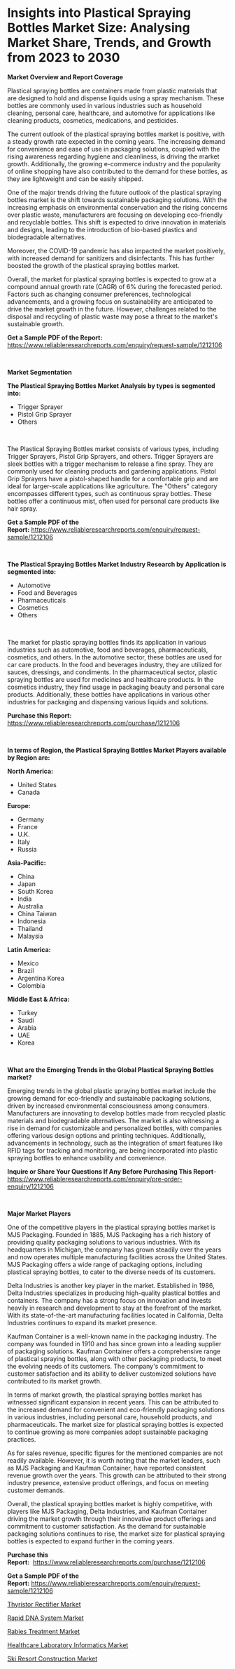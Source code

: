 <p><h1>Insights into Plastical Spraying Bottles Market Size: Analysing Market Share, Trends, and Growth from 2023 to 2030</h1></p><p><strong>Market Overview and Report Coverage</strong></p>
<p><p>Plastical spraying bottles are containers made from plastic materials that are designed to hold and dispense liquids using a spray mechanism. These bottles are commonly used in various industries such as household cleaning, personal care, healthcare, and automotive for applications like cleaning products, cosmetics, medications, and pesticides.</p><p>The current outlook of the plastical spraying bottles market is positive, with a steady growth rate expected in the coming years. The increasing demand for convenience and ease of use in packaging solutions, coupled with the rising awareness regarding hygiene and cleanliness, is driving the market growth. Additionally, the growing e-commerce industry and the popularity of online shopping have also contributed to the demand for these bottles, as they are lightweight and can be easily shipped.</p><p>One of the major trends driving the future outlook of the plastical spraying bottles market is the shift towards sustainable packaging solutions. With the increasing emphasis on environmental conservation and the rising concerns over plastic waste, manufacturers are focusing on developing eco-friendly and recyclable bottles. This shift is expected to drive innovation in materials and designs, leading to the introduction of bio-based plastics and biodegradable alternatives.</p><p>Moreover, the COVID-19 pandemic has also impacted the market positively, with increased demand for sanitizers and disinfectants. This has further boosted the growth of the plastical spraying bottles market.</p><p>Overall, the market for plastical spraying bottles is expected to grow at a compound annual growth rate (CAGR) of 6% during the forecasted period. Factors such as changing consumer preferences, technological advancements, and a growing focus on sustainability are anticipated to drive the market growth in the future. However, challenges related to the disposal and recycling of plastic waste may pose a threat to the market's sustainable growth.</p></p>
<p><strong>Get a Sample PDF of the Report:</strong> <a href="https://www.reliableresearchreports.com/enquiry/request-sample/1212106">https://www.reliableresearchreports.com/enquiry/request-sample/1212106</a></p>
<p>&nbsp;</p>
<p><strong>Market Segmentation</strong></p>
<p><strong>The Plastical Spraying Bottles Market Analysis by types is segmented into:</strong></p>
<p><ul><li>Trigger Sprayer</li><li>Pistol Grip Sprayer</li><li>Others</li></ul></p>
<p>&nbsp;</p>
<p><p>The Plastical Spraying Bottles market consists of various types, including Trigger Sprayers, Pistol Grip Sprayers, and others. Trigger Sprayers are sleek bottles with a trigger mechanism to release a fine spray. They are commonly used for cleaning products and gardening applications. Pistol Grip Sprayers have a pistol-shaped handle for a comfortable grip and are ideal for larger-scale applications like agriculture. The "Others" category encompasses different types, such as continuous spray bottles. These bottles offer a continuous mist, often used for personal care products like hair spray.</p></p>
<p><strong>Get a Sample PDF of the Report:</strong>&nbsp;<a href="https://www.reliableresearchreports.com/enquiry/request-sample/1212106">https://www.reliableresearchreports.com/enquiry/request-sample/1212106</a></p>
<p>&nbsp;</p>
<p><strong>The Plastical Spraying Bottles Market Industry Research by Application is segmented into:</strong></p>
<p><ul><li>Automotive</li><li>Food and Beverages</li><li>Pharmaceuticals</li><li>Cosmetics</li><li>Others</li></ul></p>
<p>&nbsp;</p>
<p><p>The market for plastic spraying bottles finds its application in various industries such as automotive, food and beverages, pharmaceuticals, cosmetics, and others. In the automotive sector, these bottles are used for car care products. In the food and beverages industry, they are utilized for sauces, dressings, and condiments. In the pharmaceutical sector, plastic spraying bottles are used for medicines and healthcare products. In the cosmetics industry, they find usage in packaging beauty and personal care products. Additionally, these bottles have applications in various other industries for packaging and dispensing various liquids and solutions.</p></p>
<p><strong>Purchase this Report:</strong>&nbsp; <a href="https://www.reliableresearchreports.com/purchase/1212106">https://www.reliableresearchreports.com/purchase/1212106</a></p>
<p>&nbsp;</p>
<p><strong>In terms of Region, the Plastical Spraying Bottles Market Players available by Region are:</strong></p>
<p>
    <p> <strong> North America: </strong>
        <ul>
            <li>United States</li>
            <li>Canada</li>
        </ul>
        </p> 
    <p> <strong> Europe: </strong>
        <ul>
            <li>Germany</li>
            <li>France</li>
            <li>U.K.</li>
            <li>Italy</li>
            <li>Russia</li>
        </ul>
        </p> 
    <p> <strong> Asia-Pacific: </strong>
        <ul>
            <li>China</li>
            <li>Japan</li>
            <li>South Korea</li>
            <li>India</li>
            <li>Australia</li>
            <li>China Taiwan</li>
            <li>Indonesia</li>
            <li>Thailand</li>
            <li>Malaysia</li>
        </ul>
        </p> 
    <p> <strong> Latin America: </strong>
        <ul>
            <li>Mexico</li>
            <li>Brazil</li>
            <li>Argentina Korea</li>
            <li>Colombia</li>
        </ul>
        </p> 
    <p> <strong> Middle East & Africa: </strong>
        <ul>
            <li>Turkey</li>
            <li>Saudi</li>
            <li>Arabia</li>
            <li>UAE</li>
            <li>Korea</li>
        </ul>
    </p>
    </p>
<p>&nbsp;</p>
<p><strong>What are the Emerging Trends in the Global Plastical Spraying Bottles market?</strong></p>
<p><p>Emerging trends in the global plastic spraying bottles market include the growing demand for eco-friendly and sustainable packaging solutions, driven by increased environmental consciousness among consumers. Manufacturers are innovating to develop bottles made from recycled plastic materials and biodegradable alternatives. The market is also witnessing a rise in demand for customizable and personalized bottles, with companies offering various design options and printing techniques. Additionally, advancements in technology, such as the integration of smart features like RFID tags for tracking and monitoring, are being incorporated into plastic spraying bottles to enhance usability and convenience.</p></p>
<p><strong>Inquire or Share Your Questions If Any Before Purchasing This Report</strong>- <a href="https://www.reliableresearchreports.com/enquiry/pre-order-enquiry/1212106">https://www.reliableresearchreports.com/enquiry/pre-order-enquiry/1212106</a></p>
<p>&nbsp;</p>
<p><strong>Major Market Players</strong></p>
<p><p>One of the competitive players in the plastical spraying bottles market is MJS Packaging. Founded in 1885, MJS Packaging has a rich history of providing quality packaging solutions to various industries. With its headquarters in Michigan, the company has grown steadily over the years and now operates multiple manufacturing facilities across the United States. MJS Packaging offers a wide range of packaging options, including plastical spraying bottles, to cater to the diverse needs of its customers. </p><p>Delta Industries is another key player in the market. Established in 1986, Delta Industries specializes in producing high-quality plastical bottles and containers. The company has a strong focus on innovation and invests heavily in research and development to stay at the forefront of the market. With its state-of-the-art manufacturing facilities located in California, Delta Industries continues to expand its market presence.</p><p>Kaufman Container is a well-known name in the packaging industry. The company was founded in 1910 and has since grown into a leading supplier of packaging solutions. Kaufman Container offers a comprehensive range of plastical spraying bottles, along with other packaging products, to meet the evolving needs of its customers. The company's commitment to customer satisfaction and its ability to deliver customized solutions have contributed to its market growth.</p><p>In terms of market growth, the plastical spraying bottles market has witnessed significant expansion in recent years. This can be attributed to the increased demand for convenient and eco-friendly packaging solutions in various industries, including personal care, household products, and pharmaceuticals. The market size for plastical spraying bottles is expected to continue growing as more companies adopt sustainable packaging practices.</p><p>As for sales revenue, specific figures for the mentioned companies are not readily available. However, it is worth noting that the market leaders, such as MJS Packaging and Kaufman Container, have reported consistent revenue growth over the years. This growth can be attributed to their strong industry presence, extensive product offerings, and focus on meeting customer demands.</p><p>Overall, the plastical spraying bottles market is highly competitive, with players like MJS Packaging, Delta Industries, and Kaufman Container driving the market growth through their innovative product offerings and commitment to customer satisfaction. As the demand for sustainable packaging solutions continues to rise, the market size for plastical spraying bottles is expected to expand further in the coming years.</p></p>
<p><strong>Purchase this Report:</strong>&nbsp;&nbsp;<a href="https://www.reliableresearchreports.com/purchase/1212106">https://www.reliableresearchreports.com/purchase/1212106</a></p>
<p></p>
<p><strong>Get a Sample PDF of the Report:</strong>&nbsp;<a href="https://www.reliableresearchreports.com/enquiry/request-sample/1212106">https://www.reliableresearchreports.com/enquiry/request-sample/1212106</a></p>
<p><p><a href="https://medium.com/@avaalsop666/thyristor-rectifier-market-size-growth-forecast-2023-2030-463b8781cf4c">Thyristor Rectifier Market</a></p><p><a href="https://www.linkedin.com/pulse/rapid-dna-system-market-size-growth-forecast-from-2023-2030-2qmoc/">Rapid DNA System Market</a></p><p><a href="https://www.linkedin.com/pulse/rabies-treatment-market-challenges-opportunities-growth-hqqhc/">Rabies Treatment Market</a></p><p><a href="https://www.linkedin.com/pulse/healthcare-laboratory-informatics-market-research-report-xqppc/">Healthcare Laboratory Informatics Market</a></p><p><a href="https://medium.com/@williambatz97/ski-resort-construction-market-size-growth-forecast-2023-2030-12257c9a3c66">Ski Resort Construction Market</a></p></p>